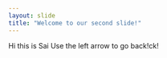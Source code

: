 ```yaml
---
layout: slide
title: "Welcome to our second slide!"
---
```

Hi this is Sai
Use the left arrow to go back!ck!
